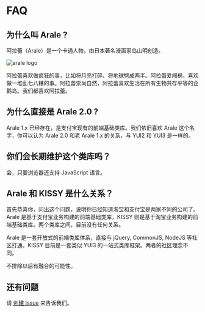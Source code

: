 # FAQ

## 为什么叫 Arale ?

阿拉蕾（Arale）是一个卡通人物，由日本著名漫画家岛山明创造。

![arale logo](http://zoomq.qiniudn.com/ZQScrapBook/ZqFLOSS/data/20120803011346/arale-logo.jpg)

阿拉蕾喜欢做疯狂的事，比如将月亮打碎、将地球劈成两半。阿拉蕾爱闯祸，喜欢做一堆乱七八糟的事。阿拉蕾崇尚自然，阿拉蕾喜欢生活在所有生物共存平等的企鹅岛。我们都喜欢阿拉蕾。


## 为什么直接是 Arale 2.0 ?

Arale 1.x 已经存在，是支付宝现有的前端基础类库。我们依旧喜欢 Arale 这个名字，你可以认为 Arale 2.0 和老 Arale 1.x 的关系，与 YUI2 和 YUI3 是一样的。


## 你们会长期维护这个类库吗？

会，只要浏览器还支持 JavaScript 语言。


## Arale 和 KISSY 是什么关系？

首先恭喜你，问出这个问题，说明你已经知道淘宝和支付宝是两家不同的公司了。Arale 是基于支付宝业务构建的前端基础类库，KISSY 则是基于淘宝业务构建的前端基础类库。两个类库之间，目前没有任何关系。

Arale 是一套开放式的前端类库体系，直接与 jQuery, CommonJS, NodeJS 等社区打通。KISSY 目前是一套类似 YUI3 的一站式类库框架。两者的社区理念不同。

不排除以后有融合的可能性。


## 还有问题

请 [创建 Issue](https://github.com/alipay/arale/issues/new) 来告诉我们。
